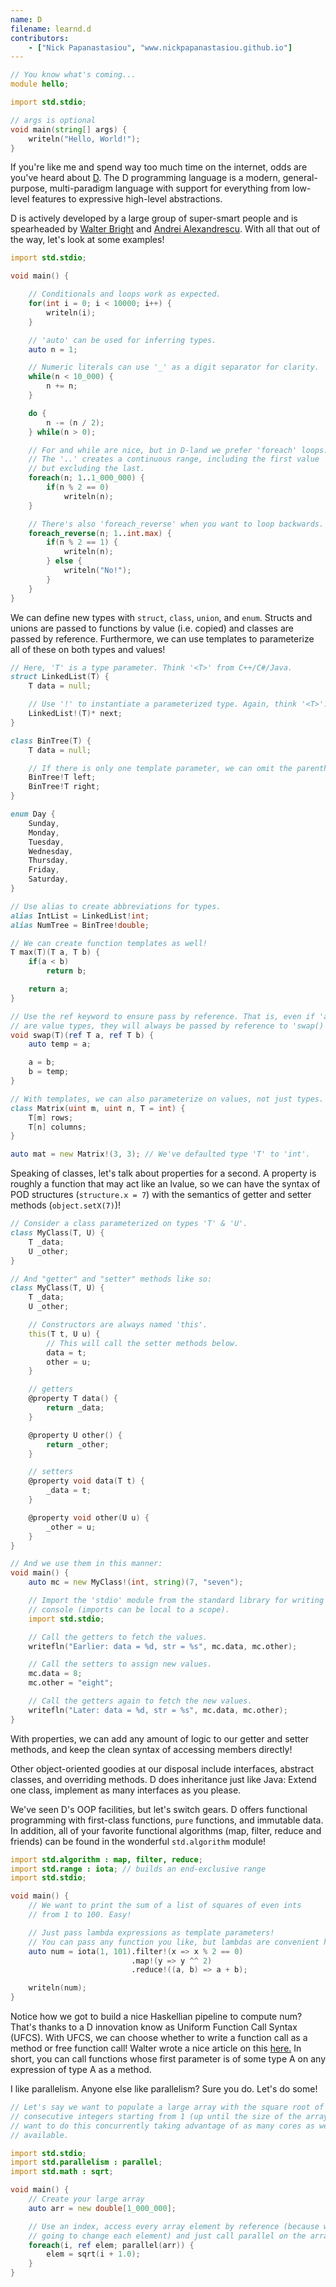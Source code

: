 ```yaml
---
name: D
filename: learnd.d
contributors:
    - ["Nick Papanastasiou", "www.nickpapanastasiou.github.io"]
---
```


```d
// You know what's coming...
module hello;

import std.stdio;

// args is optional
void main(string[] args) {
    writeln("Hello, World!");
}
```

If you're like me and spend way too much time on the internet, odds are you've heard
about [D](http://dlang.org/). The D programming language is a modern, general-purpose,
multi-paradigm language with support for everything from low-level features to
expressive high-level abstractions.

D is actively developed by a large group of super-smart people and is spearheaded by
[Walter Bright](https://en.wikipedia.org/wiki/Walter_Bright) and
[Andrei Alexandrescu](https://en.wikipedia.org/wiki/Andrei_Alexandrescu).
With all that out of the way, let's look at some examples!

```d
import std.stdio;

void main() {

    // Conditionals and loops work as expected.
    for(int i = 0; i < 10000; i++) {
        writeln(i);
    }

    // 'auto' can be used for inferring types.
    auto n = 1;

    // Numeric literals can use '_' as a digit separator for clarity.
    while(n < 10_000) {
        n += n;
    }

    do {
        n -= (n / 2);
    } while(n > 0);

    // For and while are nice, but in D-land we prefer 'foreach' loops.
    // The '..' creates a continuous range, including the first value
    // but excluding the last.
    foreach(n; 1..1_000_000) {
        if(n % 2 == 0)
            writeln(n);
    }

    // There's also 'foreach_reverse' when you want to loop backwards.
    foreach_reverse(n; 1..int.max) {
        if(n % 2 == 1) {
            writeln(n);
        } else {
            writeln("No!");
        }
    }
}
```

We can define new types with `struct`, `class`, `union`, and `enum`. Structs and unions
are passed to functions by value (i.e. copied) and classes are passed by reference. Furthermore,
we can use templates to parameterize all of these on both types and values!

```d
// Here, 'T' is a type parameter. Think '<T>' from C++/C#/Java.
struct LinkedList(T) {
    T data = null;

    // Use '!' to instantiate a parameterized type. Again, think '<T>'.
    LinkedList!(T)* next;
}

class BinTree(T) {
    T data = null;

    // If there is only one template parameter, we can omit the parentheses.
    BinTree!T left;
    BinTree!T right;
}

enum Day {
    Sunday,
    Monday,
    Tuesday,
    Wednesday,
    Thursday,
    Friday,
    Saturday,
}

// Use alias to create abbreviations for types.
alias IntList = LinkedList!int;
alias NumTree = BinTree!double;

// We can create function templates as well!
T max(T)(T a, T b) {
    if(a < b)
        return b;

    return a;
}

// Use the ref keyword to ensure pass by reference. That is, even if 'a' and 'b'
// are value types, they will always be passed by reference to 'swap()'.
void swap(T)(ref T a, ref T b) {
    auto temp = a;

    a = b;
    b = temp;
}

// With templates, we can also parameterize on values, not just types.
class Matrix(uint m, uint n, T = int) {
    T[m] rows;
    T[n] columns;
}

auto mat = new Matrix!(3, 3); // We've defaulted type 'T' to 'int'.
```

Speaking of classes, let's talk about properties for a second. A property
is roughly a function that may act like an lvalue, so we can
have the syntax of POD structures (`structure.x = 7`) with the semantics of
getter and setter methods (`object.setX(7)`)!

```d
// Consider a class parameterized on types 'T' & 'U'.
class MyClass(T, U) {
    T _data;
    U _other;
}

// And "getter" and "setter" methods like so:
class MyClass(T, U) {
    T _data;
    U _other;

    // Constructors are always named 'this'.
    this(T t, U u) {
        // This will call the setter methods below.
        data = t;
        other = u;
    }

    // getters
    @property T data() {
        return _data;
    }

    @property U other() {
        return _other;
    }

    // setters
    @property void data(T t) {
        _data = t;
    }

    @property void other(U u) {
        _other = u;
    }
}

// And we use them in this manner:
void main() {
    auto mc = new MyClass!(int, string)(7, "seven");

    // Import the 'stdio' module from the standard library for writing to
    // console (imports can be local to a scope).
    import std.stdio;

    // Call the getters to fetch the values.
    writefln("Earlier: data = %d, str = %s", mc.data, mc.other);

    // Call the setters to assign new values.
    mc.data = 8;
    mc.other = "eight";

    // Call the getters again to fetch the new values.
    writefln("Later: data = %d, str = %s", mc.data, mc.other);
}
```

With properties, we can add any amount of logic to
our getter and setter methods, and keep the clean syntax of
accessing members directly!

Other object-oriented goodies at our disposal
include interfaces, abstract classes,
and overriding methods. D does inheritance just like Java:
Extend one class, implement as many interfaces as you please.

We've seen D's OOP facilities, but let's switch gears. D offers
functional programming with first-class functions, `pure`
functions, and immutable data. In addition, all of your favorite
functional algorithms (map, filter, reduce and friends) can be
found in the wonderful `std.algorithm` module!

```d
import std.algorithm : map, filter, reduce;
import std.range : iota; // builds an end-exclusive range
import std.stdio;

void main() {
    // We want to print the sum of a list of squares of even ints
    // from 1 to 100. Easy!

    // Just pass lambda expressions as template parameters!
    // You can pass any function you like, but lambdas are convenient here.
    auto num = iota(1, 101).filter!(x => x % 2 == 0)
                           .map!(y => y ^^ 2)
                           .reduce!((a, b) => a + b);

    writeln(num);
}
```

Notice how we got to build a nice Haskellian pipeline to compute num?
That's thanks to a D innovation know as Uniform Function Call Syntax (UFCS).
With UFCS, we can choose whether to write a function call as a method
or free function call! Walter wrote a nice article on this
[here.](http://www.drdobbs.com/cpp/uniform-function-call-syntax/232700394)
In short, you can call functions whose first parameter
is of some type A on any expression of type A as a method.

I like parallelism. Anyone else like parallelism? Sure you do. Let's do some!

```d
// Let's say we want to populate a large array with the square root of all
// consecutive integers starting from 1 (up until the size of the array), and we
// want to do this concurrently taking advantage of as many cores as we have
// available.

import std.stdio;
import std.parallelism : parallel;
import std.math : sqrt;

void main() {
    // Create your large array
    auto arr = new double[1_000_000];

    // Use an index, access every array element by reference (because we're
    // going to change each element) and just call parallel on the array!
    foreach(i, ref elem; parallel(arr)) {
        elem = sqrt(i + 1.0);
    }
}
```
